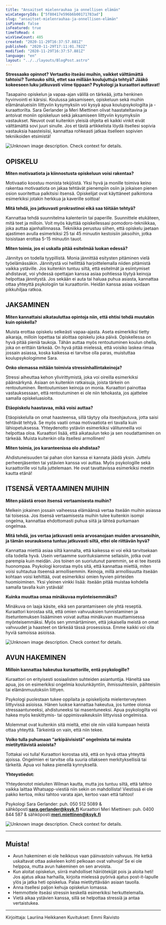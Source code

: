 ```yaml
---
title: "Ansaitset mielenrauhaa ja onnellisen elämän"
wixCategoryIds: ["5f80417e596b6b00171783ad"]
slug: "ansaitset-mielenrauhaa-ja-onnellisen-elämän"
isPinned: false
isFeatured: true
timeToRead: 4
wixViewCount: 485
created: "2020-11-29T16:37:57.881Z"
published: "2020-11-29T17:11:01.782Z"
modified: "2020-11-29T16:37:57.881Z"
language: "en"
layout: "../../layouts/BlogPost.astro"
---
```

**Stressaako opinnot? Vertaatko itseäsi muihin, vaikket välttämättä tahtoisi? Tuntuuko siltä, ettet saa millään koulujuttuja tehtyä? Jääkö kokeeseen luku jatkuvasti viime tippaan? Psykologi ja kuraattori auttavat!**

Tasapaino opiskelun ja vapaa-ajan välillä on tärkeää, jotta henkinen hyvinvointi ei kärsisi. Koulussa jaksamiseen, opiskeluun sekä muihin elämänalueisiin liittyviin kysymyksiin voi kysyä apua koulupsykologilta ja -kuraattorilta. Sara Gerlander ja Meri Miettinen olivat haastateltavina ja antoivat moniin opiskeluun sekä jaksamiseen liittyviin kysymyksiin vastaukset. Neuvot ovat kuitenkin yleisiä ohjeita eli kaikki vinkit eivät välttämättä sovi juuri sinulle. Jos et tästä artikkelista löydä itsellesi sopivia vastauksia haasteisiisi, kannattaa rohkeasti jatkaa itselleen sopivien tekniikoiden etsimistä! 

![Unknown image description. Check context for details.](https://static.wixstatic.com/media/2da4fc_c97966ac5d2d4fb896d320139a36bbcb~mv2.png)
## **OPISKELU**

**Miten motivaatiota ja kiinnostusta opiskeluun voisi rakentaa?**

Motivaatio koostuu monista tekijöistä. Yksi hyvä ja monille toimiva keino rakentaa motivaatiota on jakaa tehtävät pienempiin osiin ja jokaisen pienen osion suoritettua palkitsisi itsensä. Opiskelijat ovat käyttäneet palkintona esimerkiksi jotakin herkkua ja kaverille soittoa!

**Mitä tehdä, jos jatkuvasti prokrastinoi eikä saa töitään tehtyä?**

Kannattaa tehdä suunnitelma kalenteriin tai paperille. Suunnittele etukäteen, mitä teet ja milloin. Voit myös käyttää opiskellessasi pomodoro-tekniikkaa, joka auttaa ajanhallinnassa. Tekniikka perustuu siihen, että opiskelu jaetaan ajastimen avulla esimerkiksi 25 tai 45 minuutin kestoisiin jaksoihin, jotka toisistaan erottaa 5-15 minuutin tauot.

**Miten toimia, jos ei uskalla pitää esitelmää luokan edessä?**

Jännitys on todella tyypillistä. Monia jännittää esitysten pitäminen vielä työelämässäkin. Jännitystä voi hellittää harjoittelemalla niiden pitämistä vaikka ystäville. Jos kuitenkin tuntuu siltä, että esitelmät ja esiintymiset ahdistavat, voi yhdessä opettajan kanssa asiaa pohtiessa löytyä keinoja helpottaa jännitystä.
Jos sekään ei auta tai haluaa puhua asiasta, kannattaa ottaa yhteyttä psykologiin tai kuraattoriin. Heidän kanssa asiaa voidaan pikkuhiljaa ratkoa.


## **JAKSAMINEN**

**Miten kannattaisi aikatauluttaa opintoja niin, että ehtisi tehdä muutakin kuin opiskella?**

Muista erottaa opiskelu selkeästi vapaa-ajasta. Aseta esimerkiksi tietty aikaraja, milloin lopettaa tai aloittaa opiskelu joka päivä. Opiskellessa on hyvä pitää pieniä taukoja. Tähän auttaa myös rentoutuminen koulun ohella, joka on erittäin tärkeää. On hyvä pitää mielessä, että voisiko laskea rimaa jossain asiassa, koska kaikessa ei tarvitse olla paras, muistuttaa koulupsykologimme Sara.

**Onko olemassa mitään toimivia stressinhallintakeinoja?**

Stressi aiheuttaa kehon ylivirittymistä, joka voi oireilla esimerkiksi päänsärkynä. Asiaan on kuitenkin ratkaisuja, joista tärkein on rentoutuminen. Rentoutumisen keinoja on monia. Kuraattori painottaa vastauksessaan, että rentoutuminen ei ole niin tehokasta, jos ajattelee samalla opiskeluasioita.

**Etäopiskelu haastavaa, mikä voisi auttaa?**

Etäopiskelulla on omat haasteensa, sillä täytyy olla itseohjautuva, jotta saisi tehtävät tehtyä. Se myös vaatii omaa motivaatiota eri tavalla kuin lähiopetuksessa. Yhteydenotto ystäviin esimerkiksi välitunneilla voi helpottaa oloa. Kuraattori lisää, että aikataulun teko ja sen noudattaminen on tärkeää. Muista kuitenkin olla itsellesi armollinen! 

**Miten toimia, jos karanteenissa olo ahdistaa?**

Ahdistuneisuuden tai pahan olon kanssa ei kannata jäädä yksin. Juttelu perheenjäsenten tai ystävien kanssa voi auttaa. Myös psykologille sekä kuraattorille voi tulla juttelemaan. He ovat tavattavissa esimerkiksi meetin kautta etänä!


## **ITSENSÄ VERTAAMINEN MUIHIN**

**Miten päästä eroon itsensä vertaamisesta muihin?**

Melkein jokainen jossain vaiheessa elämäänsä vertaa itseään muihin asiassa tai toisessa. Jos itsensä vertaamisesta muihin tulee kuitenkin isompi ongelma, kannattaa ehdottomasti puhua siitä ja lähteä purkamaan ongelmaa.

**Mitä tehdä, jos vertaa jatkuvasti omia arvosanojaan muiden arvosanoihin, ja tämän seurauksena tuntuu jatkuvasti siltä, ettei ole riittävän hyvä?**

Kannattaa miettiä asiaa siltä kannalta, että kaikessa ei voi eikä tarvitsekaan olla todella hyvä. Usein vertaamme suorituksiamme sellaisiin, jotka ovat parempia kuin meidän. Jos toinen on suoriutunut paremmin, se ei tee itsestä huonompaa. Psykologi korostaa myös sitä, että kannattaa miettiä, miten voisi suhtautua itseensä armollisemmin. Keinoja, millä armollisuutta itseään kohtaan voisi kehittää, ovat esimerkiksi omien hyvien piirteiden huomioiminen. Yksi yleinen vinkki lisää: itseään pitää muistaa kohdella samalla tavalla kuin ystävää!

**Kuinka muuttaa omaa minäkuvaa myönteisemmäksi?**

Minäkuva on laaja käsite, eikä sen parantamiseen ole yhtä reseptiä. Kuraattori korostaa sitä, että omien vahvuuksien tunnistaminen ja itsetuntemuksen lisääminen voivat auttaa minäkuvan muuttamisessa myönteisemmäksi. Myös sen ymmärtäminen, että jokaisella meistä on omat vahvuudet ja haasteet on tärkeää tässä prosessissa. Emme kaikki voi olla hyviä samoissa asioissa.


![Unknown image description. Check context for details.](https://static.wixstatic.com/media/2da4fc_cc2e64af1cac4a8eaf5d0b60c0e445a0~mv2.png)
## **AVUN HAKEMINEN**

**Milloin kannattaa hakeutua kuraattorille, entä psykologille?**

Kuraattori on erityisesti sosiaalisten suhteiden asiantuntija. Häneltä saa apua, jos on esimerkiksi ongelmia koulunkäyntiin, ihmissuhteisiin, päihteisiin tai elämänmuutoksiin liittyen. 

Psykologi puolestaan tukee oppilaita ja opiskelijoita mielenterveyteen liittyvissä asioissa. Hänen luokse kannattaa hakeutua, jos tuntee olonsa stressaantuneeksi, ahdistuneeksi tai masentuneeksi. Apua psykologilta voi hakea myös keskittymis- tai oppimisvaikeuksiin liittyvissä ongelmissa. 

Molemmat ovat kuitenkin sitä mieltä, ettei ole niin väliä kumpaan heistä ottaa yhteyttä. Tärkeintä on vain, että niin tekee. 

**Voiko tulla puhumaan “arkipäivisistä” ongelmista tai muista mietityttävistä asioista?**

Tottakai voi tulla! Kuraattori korostaa sitä, että on hyvä ottaa yhteyttä ajoissa. Ongelmien ei tarvitse olla suuria ollakseen merkityksellisiä tai tärkeitä. Apua voi hakea pienellä kynnyksellä. 


**Yhteystiedot:**

Yhteydenotot mieluiten Wilman kautta, mutta jos tuntuu siltä, että tahtoo vaikka laittaa Whatsapp-viestiä niin sekin on mahdollista! Viestissä ei ole pakko kertoa, miksi tahtoo varata ajan, kertoo vaan että tahtoo! 

Psykologi Sara Gerlander: puh. 050 512 5089 &amp; sähköposti:[__sara.gerlander@ksyk.fi__](mailto:sara.gerlander@ksyk.fi)
Kuraattori Meri Miettinen: puh. 0400 844 587 &amp; sähköposti:[__meri.miettinen@ksyk.fi__](mailto:meri.miettinen@ksyk.fi)


![Unknown image description. Check context for details.](https://static.wixstatic.com/media/a27d24_f0b06eff524a4b1ba8ec5a6497d21433~mv2.png) <!-- Original name: 2da4fc_5e4909471b274723a25678a5e6fe54da~mv2.png -->


---
## Muista!
- Avun hakeminen ei ole heikkous vaan päinvastoin vahvuus. He ketkä uskaltavat ottaa askeleen kohti pelkoaan ovat vahvoja! Se ei ole helppoa, mutta avun hakeminen on sen arvoista. 
- Kun aloitat opiskelun, siirrä mahdolliset häiriötekijät pois ja aloita heti! Jos ajatus alkaa harhailla, kirjoita mielessä pyörivä ajatus post-it-lapulle ylös ja jatka heti opiskelua. Palaa mietityttävään asiaan tauolla. 
- Anna itsellesi paljon kehuja opiskelun lomassa.
- Hemmottele itseäsi stressin keskellä esimerkiksi herkuttelemalla.
- Vietä aikaa ystävien kanssa, sillä se helpottaa stressiä ja antaa vertaistukea.
---
Kirjoittaja: Lauriina Heikkanen
Kuvitukset: Emmi Raivisto

